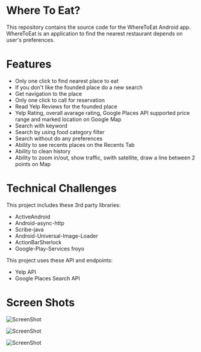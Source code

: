 # Where To Eat?

This repository contains the source code for the WhereToEat Android app. WhereToEat is an application to find the nearest restaurant depends on user's preferences.

Features
=========
* Only one click to find nearest place to eat
* If you don't like the founded place do a new search
* Get navigation to the place
* Only one click to call for reservation
* Read Yelp Reviews for the founded place
* Yelp Rating, overall avarage rating, Google Places API supported price range and marked location on Google Map
* Search with keyword 
* Search by using food category filter
* Search without do any preferences
* Ability to see recents places on the Recents Tab
* Ability to clean history 
* Ability to zoom in/out, show traffic, swith satellite, draw a line between 2 points on Map

Technical Challenges
====================
This project includes these 3rd party libraries:

* ActiveAndroid
* Android-async-http
* Scribe-java
* Android-Universal-Image-Loader
* ActionBarSherlock
* Google-Play-Services froyo

This project uses these API and endpoints:
* Yelp API
* Google Places Search API

Screen Shots
==============
![ScreenShot](http://www.imageurlhost.com/images/zzb07mqo90y0lxofwbo3_ScreenShot.png)

![ScreenShot](http://www.imageurlhost.com/images/kq8bs9epaws5wj9ltu7x_History.png)

![ScreenShot](http://www.imageurlhost.com/images/6505p7s9g8rjb5eflnrg.png)
